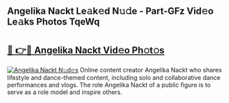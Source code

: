 ## Angelika Nackt Le𝚊k𝚎d N𝚞𝚍e - Part-GFz Vid𝚎o Le𝚊ks Photos TqeWq

# <h2><a href="http://fb3hbeo.evod.top/?m=Angelika+Nackt">🔗 👉🔴 Angelika Nackt Vid𝚎o Ph𝚘t𝚘s</a></h2>

[![Angelika Nackt N𝚞d𝚎s](https://i.imgur.com/8V9OHl7.gif)](http://fb3hbeo.evod.top/?m=Angelika+Nackt)
Online content creator Angelika Nackt who shares lifestyle and dance-themed content, including solo and collaborative dance performances and vlogs. The role Angelika Nackt of a public figure is to serve as a role model and inspire others. 
